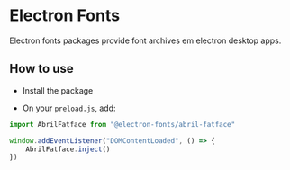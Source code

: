 # Electron Fonts

Electron fonts packages provide font archives em electron desktop apps.

## How to use

* Install the package

* On your `preload.js`, add:

```ts
import AbrilFatface from "@electron-fonts/abril-fatface"

window.addEventListener("DOMContentLoaded", () => {
    AbrilFatface.inject()
})
```